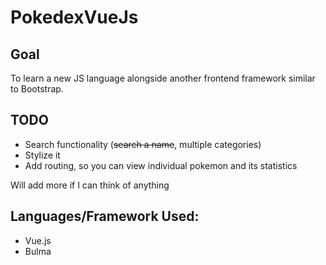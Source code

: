 # PokedexVueJs

## Goal
To learn a new JS language alongside another frontend framework similar to Bootstrap.

## TODO
- Search functionality (~~search a name~~, multiple categories)
- Stylize it
- Add routing, so you can view individual pokemon and its statistics

Will add more if I can think of anything

## Languages/Framework Used:
- Vue.js
- Bulma